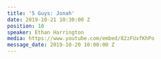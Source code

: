 ```yaml
---
title: '5 Guys: Jonah'
date: 2019-10-21 10:30:00 Z
position: 10
speaker: Ethan Harrington
media: https://www.youtube.com/embed/82zFUxfKhPo
message_date: 2019-10-20 10:00:00 Z
---
```


